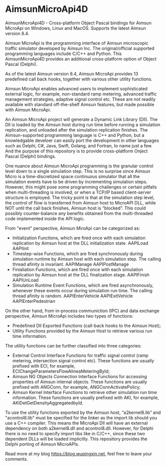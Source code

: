 # AimsunMicroApi4D
AimsunMicroApi4D - Cross-platform Object Pascal bindings for Aimsun MicroApi on Windows, Linux and MacOS. Supports the latest Aimsun version 8.4.

Aimsun MicroApi is the programming interface of Aimsun microscopic traffic simulator developed by Aimsun Inc. The original/official supported programming languages include C/C++ and Python. This AimsunMicroApi4D provides an additional cross-platform option of Object Pascal (Delphi). 

As of the latest Aimsun version 8.4, Aimsun MicroApi provides 13 predefined call back hooks, together with various other utility functions.

Aimsun MicroApi enables advanced users to implement sophisticated external logic, for example, non-standard ramp metering, advanced traffic management strategies, adaptive signal control etc. These are not readily available with standard off-the-shelf Aimsun features, but made possible with Aimsun MicroApi.

An Aimsun MicroApi project will generate a Dynamic Link Library (Dll). The Dll is loaded by the Aimsun host during run time before running a simulation replication, and unloaded after the simulation replication finishes. The Aimsun-supported programming language is C++ and Python, but a knowledgable develoer can easily port the development in other languages such as Delphi, C#, Java, Swift, Golang, and Fortran, to name just a few. And the purpose of this repository is to provide cross-platform Onject Pascal (Delphi) bindings.

One nuance about Aimsun MicroApi programming  is the granular control level down to a single simulation step. This is no surprise since Aimsun Micro is a time-discretized space continuous simulator that all the simulation events have to be driven by incrementing simulation steps. However, this might pose some programming challenges or certain pitfalls when multi-threading is involved, or when a TCP/IP based client-server structure is employed.  The tricky point is that at the simulation step level,  the control of flow is transferred from Aimsun host to MicroAPI DLL,  while NOT until the call back finishes,  Aimsun host is  “blocked”. This could possibly counter-balance any benefits obtained from the multi-threaded code implemented inside the API logic.

From "event" perspective, Aimsun MiroApi can be categorized as:
 - Initialization Functions, which are fired once with each simulation replication by Aimsun host at the DLL initialization state.
    AAPILoad
    AAPIInit
 - Timestep-wise Functions, which are fired synchronously during simulation runtime by Aimsun host with each simulation step. The calling thread afinity is invariant.
    AAPIManage
    AAPIPostManage
 - Finialiation Functions, which are fired once with each simulation replication by Aimsun host at the DLL finalization stage.
    AAPIFinish
    AAPIUnLoad
 - Simulation Runtime Event Functions, which are fired asynchronously, whenever these events occur during simulation run time. The calling thread afinity is random.
    AAPIEnterVehicle
    AAPIExitVehicle
    AAPIEnterPedestrian

On the other hand, from in-process communiction (IPC) and data exchange perspective, Aimsun MicroApi includes two types of functions:
 - Predefined Dll Exported Functions (call-back hooks to the Aimsun Host);
 - Utility Functions provided by the Aimsun Host to retrieve various run time information.

The utility functions can be further classified into three categories:
 - External Control Interface Functions for traffic signal control (ramp metering, intersection signal control etc). These functions are usually prefixed with ECI, for example, ECIChangeParametersFlowAlineaMeteringById;
 - Aimsun NG Objects Connection Interface Functions for accessing properties of Aimsun internal objects. These functions are usually prefixed with ANGConn, for example, ANGConnActivatePolicy;
 - Aimsun Kernel Interface Functions to retrieve other simulation run time information. These functions are usually prefixed with AKI, for example, AKIDetGetDensityAggregatedbyId.

To use the utility functions exported by the Aimsun host, “a2kernel8.lib” and "acontrol8.lib" must be specified for the linker as the import lib should you use a C++ compiler. This means the MicroApi Dll will have an external dependency on both a2kernel8.dll and acontrol8.dll. However, for Delphi there is no need to specify import libs like in C/C++, since these two dependent DLLs will be loaded implicitly.  This repository provides the Delphi porting of Aimsun MicroAPIs.

Read more at my blog https://blog.wupingxin.net, feel free to leave your comments.
